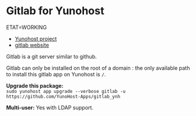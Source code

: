 # Gitlab for Yunohost

ETAT=WORKING
- [Yunohost project](https://yunohost.org)
- [gitlab website](https://gitlab.com)

Gitlab is a git server similar to github.

Gitlab can only be installed on the root of a domain : the only available path to install this gitlab app on Yunohost is `/`.

**Upgrade this package:**  
`sudo yunohost app upgrade --verbose gitlab -u https://github.com/YunoHost-Apps/gitlab_ynh`

**Multi-user:** Yes with LDAP support.
